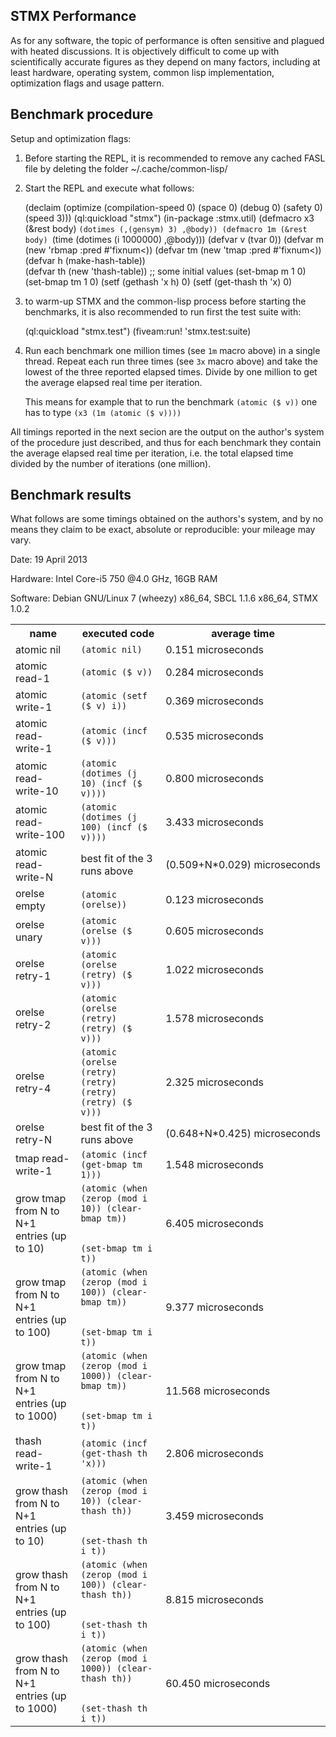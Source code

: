 STMX Performance
----------------

As for any software, the topic of performance is often sensitive and
plagued with heated discussions. It is objectively difficult to come up with
scientifically accurate figures as they depend on many factors, including at least
hardware, operating system, common lisp implementation, optimization flags and usage pattern.


Benchmark procedure
-------------------

Setup and optimization flags:

1. Before starting the REPL, it is recommended to remove any cached FASL file
   by deleting the folder ~/.cache/common-lisp/<your-CL-implementation>

2. Start the REPL and execute what follows:

    (declaim (optimize (compilation-speed 0) (space 0) (debug 0) (safety 0) (speed 3)))
    (ql:quickload "stmx")
    (in-package :stmx.util)
    (defmacro x3 (&rest body)
      `(dotimes (,(gensym) 3)
         ,@body))
    (defmacro 1m (&rest body)
      `(time (dotimes (i 1000000)
         ,@body)))
    (defvar v (tvar 0))
    (defvar m  (new 'rbmap :pred #'fixnum<)) 
    (defvar tm (new 'tmap  :pred #'fixnum<)) 
    (defvar h  (make-hash-table))  
    (defvar th (new 'thash-table)) 
    ;; some initial values
    (set-bmap m 1 0)
    (set-bmap tm 1 0)
    (setf (gethash   'x h)  0)
    (setf (get-thash th 'x) 0)

3. to warm-up STMX and the common-lisp process before starting the benchmarks,
   it is also recommended to run first the test suite with:

    (ql:quickload "stmx.test")
    (fiveam:run! 'stmx.test:suite)

4. Run each benchmark one million times (see `1m` macro above) in a single
   thread. Repeat each run three times (see `3x` macro above) and take the lowest
   of the three reported elapsed times. Divide by one million to get the average
   elapsed real time per iteration.

   This means for example that to run the benchmark `(atomic ($ v))` one has to type
   `(x3 (1m (atomic ($ v))))`

All timings reported in the next secion are the output on the author's system
of the procedure just described, and thus for each benchmark they contain
the average elapsed real time per iteration,
i.e. the total elapsed time divided by the number of iterations (one million).


Benchmark results
-----------------

What follows are some timings obtained on the authors's system, and by no means they
claim to be exact, absolute or reproducible: your mileage may vary.

Date: 19 April 2013

Hardware: Intel Core-i5 750 @4.0 GHz, 16GB RAM

Software: Debian GNU/Linux 7 (wheezy) x86_64, SBCL 1.1.6 x86_64, STMX 1.0.2


<table>
 <tr><th><b>name</b>      </th>
     <th><b>executed code</b></th>
     <th><b>average time</b></th></tr>

 <tr><td>atomic nil       </td><td><code>(atomic nil)</code>                </td><td>0.151&nbsp;microseconds</td></tr>
 <tr><td>atomic read-1    </td><td><code>(atomic ($ v))</code>              </td><td>0.284&nbsp;microseconds</td></tr>
 <tr><td>atomic write-1   </td><td><code>(atomic (setf ($ v) i))</code>     </td><td>0.369&nbsp;microseconds</td></tr>
 <tr><td>atomic read-write-1</td><td><code>(atomic (incf ($ v)))</code>     </td><td>0.535&nbsp;microseconds</td></tr>

 <tr><td>atomic read-write-10</td>
     <td><code>(atomic (dotimes (j 10) (incf ($ v))))</code></td>
     <td>0.800&nbsp;microseconds</td></tr>

 <tr><td>atomic read-write-100</td>
     <td><code>(atomic (dotimes (j 100) (incf ($ v))))</code></td>
     <td>3.433&nbsp;microseconds</td></tr>

 <tr><td>atomic read-write-N</td><td>best fit of the 3 runs above</td><td>(0.509+N*0.029)&nbsp;microseconds</td></tr>

 <tr><td>orelse empty     </td><td><code>(atomic (orelse))</code>           </td><td>0.123&nbsp;microseconds</td></tr>
 <tr><td>orelse unary     </td><td><code>(atomic (orelse ($ v)))</code>     </td><td>0.605&nbsp;microseconds</td></tr>
 <tr><td>orelse retry-1   </td><td><code>(atomic (orelse (retry) ($ v)))</code> </td><td>1.022&nbsp;microseconds</td></tr>
 <tr><td>orelse retry-2   </td><td><code>(atomic (orelse (retry) (retry) ($ v)))</code> </td><td>1.578&nbsp;microseconds</td></tr>
 <tr><td>orelse retry-4   </td><td><code>(atomic (orelse (retry) (retry) (retry) (retry) ($ v)))</code></td><td>2.325&nbsp;microseconds</td></tr>

 <tr><td>orelse retry-N   </td><td>best fit of the 3 runs above</td><td>(0.648+N*0.425)&nbsp;microseconds</td></tr>

 <tr><td>tmap read-write-1</td>
     <td><code>(atomic (incf (get-bmap tm 1)))</code></td>
     <td>1.548&nbsp;microseconds</td></tr>

 <tr><td>grow tmap from N to N+1 entries (up to 10)</td>
     <td><code>(atomic (when (zerop (mod i   10)) (clear-bmap tm))<br>
              (set-bmap tm i t))</code></td>
     <td>6.405&nbsp;microseconds</td></tr>

 <tr><td>grow tmap from N to N+1 entries (up to 100)</td>
     <td><code>(atomic (when (zerop (mod i  100)) (clear-bmap tm))<br>
              (set-bmap tm i t))</code></td>
     <td>9.377&nbsp;microseconds</td></tr>

 <tr><td>grow tmap from N to N+1 entries (up to 1000)</td>
     <td><code>(atomic (when (zerop (mod i 1000)) (clear-bmap tm))<br>
              (set-bmap tm i t))</code></td>
     <td>11.568&nbsp;microseconds</td></tr>

 <tr><td>thash read-write-1</td>
     <td><code>(atomic (incf (get-thash th 'x)))</code></td>
     <td>2.806&nbsp;microseconds</td></tr>

 <tr><td>grow thash from N to N+1 entries (up to 10)</td>
     <td><code>(atomic (when (zerop (mod i   10)) (clear-thash th))<br>
              (set-thash th i t))</code></td>
     <td>3.459&nbsp;microseconds</td></tr>

 <tr><td>grow thash from N to N+1 entries (up to 100)</td>
     <td><code>(atomic (when (zerop (mod i  100)) (clear-thash th))<br>
              (set-thash th i t))</code></td>
     <td>8.815&nbsp;microseconds</td></tr>

 <tr><td>grow thash from N to N+1 entries (up to 1000)</td>
     <td><code>(atomic (when (zerop (mod i  1000)) (clear-thash th))<br>
              (set-thash th i t))</code></td>
     <td>60.450&nbsp;microseconds</td></tr>

</table>
